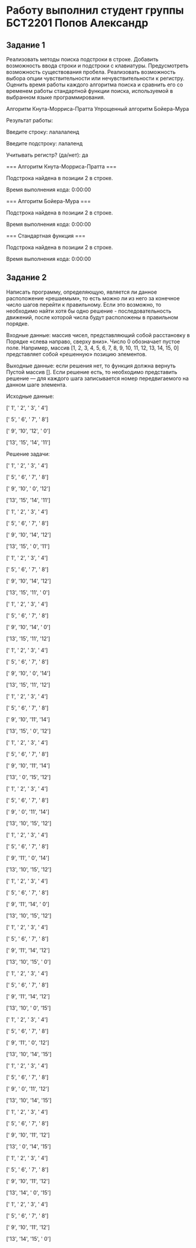 Работу выполнил студент группы БСТ2201 Попов Александр
=

Задание 1
-
Реализовать методы поиска подстроки в строке. Добавить возможность ввода строки и подстроки с клавиатуры. Предусмотреть возможность существования пробела. Реализовать возможность выбора опции чувствительности или нечувствительности к регистру. Оценить время работы каждого алгоритма поиска и сравнить его со временем работы стандартной функции поиска, используемой в выбранном языке программирования.

Алгоритм Кнута-Морриса-Пратта
Упрощенный алгоритм Бойера-Мура

Результат работы:


Введите строку: лалалаленд

Введите подстроку: лалаленд

Учитывать регистр? (да/нет): да

=== Алгоритм Кнута-Морриса-Пратта ===

Подстрока найдена в позиции 2 в строке.

Время выполнения кода: 0:00:00

=== Алгоритм Бойера-Мура ===

Подстрока найдена в позиции 2 в строке.

Время выполнения кода: 0:00:00

=== Стандартная функция ===

Подстрока найдена в позиции 2 в строке.

Время выполнения кода: 0:00:00


Задание 2
-
Написать программу, определяющую, является ли данное расположение «решаемым», то есть можно ли из него за конечное число шагов перейти к правильному. Если это возможно, то необходимо найти хотя бы одно решение - последовательность движений, после которой числа будут расположены в правильном порядке.

Входные данные: массив чисел, представляющий собой расстановку в
Порядке «слева направо, сверху вниз». Число 0 обозначает пустое поле. Например, массив [1, 2, 3, 4, 5, 6, 7, 8, 9, 10, 11, 12, 13, 14, 15, 0] представляет собой «решенную» позицию элементов.

Выходные данные: если решения нет, то функция должна вернуть
Пустой массив []. Если решение есть, то необходимо представить решение — для каждого шага записывается номер передвигаемого на данном шаге элемента.


Исходные данные:

[' 1', ' 2', ' 3', ' 4']

[' 5', ' 6', ' 7', ' 8']

[' 9', '10', '12', ' 0']

['13', '15', '14', '11']


Решение задачи:

[' 1', ' 2', ' 3', ' 4']

[' 5', ' 6', ' 7', ' 8']

[' 9', '10', ' 0', '12']

['13', '15', '14', '11']


[' 1', ' 2', ' 3', ' 4']

[' 5', ' 6', ' 7', ' 8']

[' 9', '10', '14', '12']

['13', '15', ' 0', '11']


[' 1', ' 2', ' 3', ' 4']

[' 5', ' 6', ' 7', ' 8']

[' 9', '10', '14', '12']

['13', '15', '11', ' 0']


[' 1', ' 2', ' 3', ' 4']

[' 5', ' 6', ' 7', ' 8']

[' 9', '10', '14', ' 0']

['13', '15', '11', '12']


[' 1', ' 2', ' 3', ' 4']

[' 5', ' 6', ' 7', ' 8']

[' 9', '10', ' 0', '14']

['13', '15', '11', '12']


[' 1', ' 2', ' 3', ' 4']

[' 5', ' 6', ' 7', ' 8']

[' 9', '10', '11', '14']

['13', '15', ' 0', '12']


[' 1', ' 2', ' 3', ' 4']

[' 5', ' 6', ' 7', ' 8']

[' 9', '10', '11', '14']

['13', ' 0', '15', '12']


[' 1', ' 2', ' 3', ' 4']

[' 5', ' 6', ' 7', ' 8']

[' 9', ' 0', '11', '14']

['13', '10', '15', '12']


[' 1', ' 2', ' 3', ' 4']

[' 5', ' 6', ' 7', ' 8']

[' 9', '11', ' 0', '14']

['13', '10', '15', '12']


[' 1', ' 2', ' 3', ' 4']

[' 5', ' 6', ' 7', ' 8']

[' 9', '11', '14', ' 0']

['13', '10', '15', '12']


[' 1', ' 2', ' 3', ' 4']

[' 5', ' 6', ' 7', ' 8']

[' 9', '11', '14', '12']

['13', '10', '15', ' 0']


[' 1', ' 2', ' 3', ' 4']

[' 5', ' 6', ' 7', ' 8']

[' 9', '11', '14', '12']

['13', '10', ' 0', '15']


[' 1', ' 2', ' 3', ' 4']

[' 5', ' 6', ' 7', ' 8']

[' 9', '11', ' 0', '12']

['13', '10', '14', '15']


[' 1', ' 2', ' 3', ' 4']

[' 5', ' 6', ' 7', ' 8']

[' 9', ' 0', '11', '12']

['13', '10', '14', '15']


[' 1', ' 2', ' 3', ' 4']

[' 5', ' 6', ' 7', ' 8']

[' 9', '10', '11', '12']

['13', ' 0', '14', '15']


[' 1', ' 2', ' 3', ' 4']

[' 5', ' 6', ' 7', ' 8']

[' 9', '10', '11', '12']

['13', '14', ' 0', '15']


[' 1', ' 2', ' 3', ' 4']

[' 5', ' 6', ' 7', ' 8']

[' 9', '10', '11', '12']

['13', '14', '15', ' 0']
